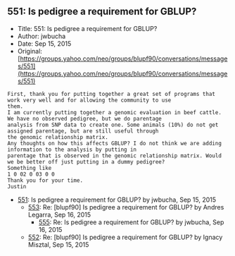 ## 551: Is pedigree a requirement for GBLUP?

- Title: 551: Is pedigree a requirement for GBLUP?
- Author: jwbucha
- Date: Sep 15, 2015
- Original: [https://groups.yahoo.com/neo/groups/blupf90/conversations/messages/551](https://groups.yahoo.com/neo/groups/blupf90/conversations/messages/551)

```
First, thank you for putting together a great set of programs that work very well and for allowing the community to use
them.
I am currently putting together a genomic evaluation in beef cattle. We have no observed pedigree, but we do parentage
analysis from SNP data to create one. Some animals (10%) do not get assigned parentage, but are still useful through
the genomic relationship matrix. 
Any thoughts on how this affects GBLUP? I do not think we are adding information to the analysis by putting in
parentage that is observed in the genomic relationship matrix. Would we be better off just putting in a dummy pedigree?
Something like
1 0 02 0 03 0 0
Thank you for your time.
Justin
```

- [551](0551.md): Is pedigree a requirement for GBLUP? by jwbucha, Sep 15, 2015
    - [553](0553.md): Re: [blupf90] Is pedigree a requirement for GBLUP? by Andres Legarra, Sep 16, 2015
        - [555](0555.md): Re: Is pedigree a requirement for GBLUP? by jwbucha, Sep 16, 2015
    - [552](0552.md): Re: [blupf90] Is pedigree a requirement for GBLUP? by Ignacy Misztal, Sep 15, 2015

